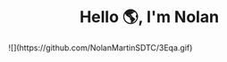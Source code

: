 <div id="header" align="center">
  <h1>Hello 🌎, I'm Nolan</h1>
</div>
![](https://github.com/NolanMartinSDTC/3Eqa.gif)
